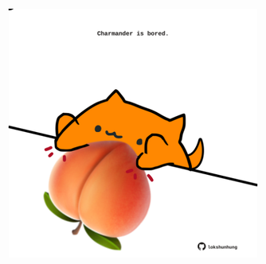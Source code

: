 <!-- built at 26/10/2024, 10:00:44 UTC -->
<p align="center">
  <img width="500" height="500" src="./ReadmeImage.svg">
</p>

